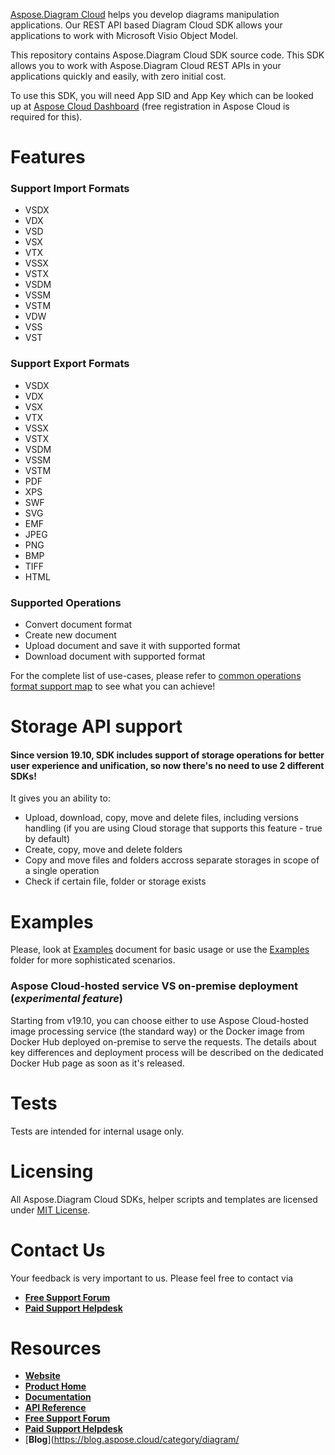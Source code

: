 [Aspose.Diagram Cloud](https://products.aspose.cloud/Diagram) helps you develop diagrams manipulation applications. Our REST API based Diagram Cloud SDK allows your applications to work with Microsoft Visio Object Model. 

This repository contains Aspose.Diagram Cloud SDK source code. This SDK allows you to work with Aspose.Diagram Cloud REST APIs in your applications quickly and easily, with zero initial cost.

To use this SDK, you will need App SID and App Key which can be looked up at [Aspose Cloud Dashboard](https://dashboard.aspose.cloud/#/apps) (free registration in Aspose Cloud is required for this).


# Features

### Support Import Formats  
* VSDX
* VDX
* VSD
* VSX
* VTX
* VSSX
* VSTX
* VSDM
* VSSM
* VSTM
* VDW
* VSS
* VST

### Support Export Formats  
* VSDX
* VDX
* VSX
* VTX
* VSSX
* VSTX
* VSDM
* VSSM
* VSTM
* PDF
* XPS
* SWF
* SVG
* EMF
* JPEG
* PNG
* BMP
* TIFF
* HTML

### Supported Operations
* Convert document format
* Create new document
* Upload document and save it with supported format
* Download document with supported format 

For the complete list of use-cases, please refer to [common operations format support map](https://docs.aspose.cloud/display/diagramcloud/Supported+File+Formats#SupportedFileFormats-CommonOperationsFormatSupportMap) to see what you can achieve!


# Storage API support
#### Since version 19.10, SDK includes support of storage operations for better user experience and unification, so now there's no need to use 2 different SDKs!

It gives you an ability to:
* Upload, download, copy, move and delete files, including versions handling (if you are using Cloud storage that supports this feature - true by default)
* Create, copy, move and delete folders
* Copy and move files and folders accross separate storages in scope of a single operation
* Check if certain file, folder or storage exists

# Examples
Please, look at [Examples](EXAMPLES.md) document for basic usage or use the [Examples](Examples) folder for more sophisticated scenarios.

### Aspose Cloud-hosted service VS on-premise deployment (*experimental feature*)
Starting from v19.10, you can choose either to use Aspose Cloud-hosted image processing service (the standard way) or the Docker image from Docker Hub deployed on-premise to serve the requests.
The details about key differences and deployment process will be described on the dedicated Docker Hub page as soon as it's released.

# Tests
Tests are intended for internal usage only.

# Licensing
All Aspose.Diagram Cloud SDKs, helper scripts and templates are licensed under [MIT License](LICENSE).

# Contact Us
Your feedback is very important to us. Please feel free to contact via
+ [**Free Support Forum**](https://forum.aspose.cloud/c/diagram)
+ [**Paid Support Helpdesk**](https://helpdesk.aspose.cloud/)

# Resources
+ [**Website**](https://www.aspose.cloud)
+ [**Product Home**](https://products.aspose.cloud/diagram)
+ [**Documentation**](https://docs.aspose.cloud/display/diagramcloud/Home)
+ [**API Reference**](https://apireference.aspose.cloud/diagram/)
+ [**Free Support Forum**](https://forum.aspose.cloud/c/diagram)
+ [**Paid Support Helpdesk**](https://helpdesk.aspose.cloud/)
+ [**Blog**](https://blog.aspose.cloud/category/diagram/